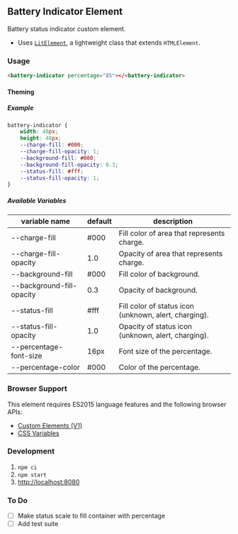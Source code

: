 ## Battery Indicator Element

Battery status indicator custom element.

- Uses [`LitElement`](https://lit-element.polymer-project.org/), a lightweight class that extends `HTMLElement`.

### Usage

```html
<battery-indicator percentage="85"></<battery-indicator>
```

#### Theming

##### Example

```css
battery-indicator {
	width: 48px;
	height: 48px;
	--charge-fill: #000;
	--charge-fill-opacity: 1;
	--background-fill: #000;
	--background-fill-opacity: 0.3;
	--status-fill: #fff;
	--status-fill-opacity: 1;
}
```

##### Available Variables

| variable name             | default | description                                           |
| ------------------------- | ------- | ----------------------------------------------------- |
| --charge-fill             | #000    | Fill color of area that represents charge.            |
| --charge-fill-opacity     | 1.0     | Opacity of area that represents charge.               |
| --background-fill         | #000    | Fill color of background.                             |
| --background-fill-opacity | 0.3     | Opacity of background.                                |
| --status-fill             | #fff    | Fill color of status icon (unknown, alert, charging). |
| --status-fill-opacity     | 1.0     | Opacity of status icon (unknown, alert, charging).    |
| --percentage-font-size    | 16px    | Font size of the percentage.                          |
| --percentage-color        | #000    | Color of the percentage.                              |

### Browser Support

This element requires ES2015 language features and the following browser APIs:

- [Custom Elements (V1)](https://caniuse.com/#feat=custom-elementsv1)
- [CSS Variables](https://caniuse.com/#feat=css-variables)

### Development

1. `npm ci`
2. `npm start`
3. <http://localhost:8080>

### To Do

- [ ] Make status scale to fill container with percentage
- [ ] Add test suite
